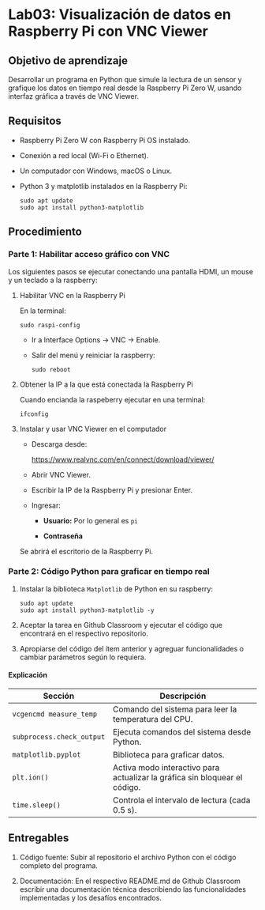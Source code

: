 # Lab03: Visualización de datos en Raspberry Pi con VNC Viewer

## Objetivo de aprendizaje

Desarrollar un programa en Python que simule la lectura de un sensor y grafique los datos en tiempo real desde la Raspberry Pi Zero W, usando interfaz gráfica a través de VNC Viewer.

## Requisitos

* Raspberry Pi Zero W con Raspberry Pi OS instalado.

* Conexión a red local (Wi-Fi o Ethernet).

* Un computador con Windows, macOS o Linux.

* Python 3 y matplotlib instalados en la Raspberry Pi:

    ```
    sudo apt update
    sudo apt install python3-matplotlib
    ```

## Procedimiento

### Parte 1: Habilitar acceso gráfico con VNC

Los siguientes pasos se ejecutar conectando una pantalla HDMI, un mouse y un teclado a la raspberry:

1. Habilitar VNC en la Raspberry Pi

    En la terminal:

    ```
    sudo raspi-config
    ```

    * Ir a Interface Options → VNC → Enable.

    * Salir del menú y reiniciar la raspberry:

        ```
        sudo reboot
        ```

2. Obtener la IP a la que está conectada la Raspberry Pi

    Cuando encianda la raspeberry ejecutar en una terminal:

    ```
    ifconfig
    ```

3. Instalar y usar VNC Viewer en el computador

    * Descarga desde:

        https://www.realvnc.com/en/connect/download/viewer/

    * Abrir VNC Viewer.

    * Escribir la IP de la Raspberry Pi y presionar Enter.

    * Ingresar:

        * **Usuario:** Por lo general es  ```pi```

        * **Contraseña**

    Se abrirá el escritorio de la Raspberry Pi.

### Parte 2: Código Python para graficar en tiempo real

1. Instalar la biblioteca ```Matplotlib``` de Python en su raspberry:

    ```
    sudo apt update
    sudo apt install python3-matplotlib -y
    ```

2. Aceptar la tarea en Github Classroom y ejecutar el código que encontrará en el respectivo repositorio.

3. Apropiarse del código del ítem anterior y agreguar funcionalidades o cambiar parámetros según lo requiera.

#### Explicación

| Sección                | Descripción                                                             |
|------------------------|-------------------------------------------------------------------------|
| `vcgencmd measure_temp` | Comando del sistema para leer la temperatura del CPU.                   |
| `subprocess.check_output` | Ejecuta comandos del sistema desde Python.                              |
| `matplotlib.pyplot`    | Biblioteca para graficar datos.                                         |
| `plt.ion()`            | Activa modo interactivo para actualizar la gráfica sin bloquear el código. |
| `time.sleep()`         | Controla el intervalo de lectura (cada 0.5 s).                          |



## Entregables

1. Código fuente: Subir al repositorio el archivo Python con el código completo del programa.

2. Documentación: En el respectivo README.md de Github Classroom escribir una documentación técnica describiendo las funcionalidades implementadas y los desafíos encontrados.
